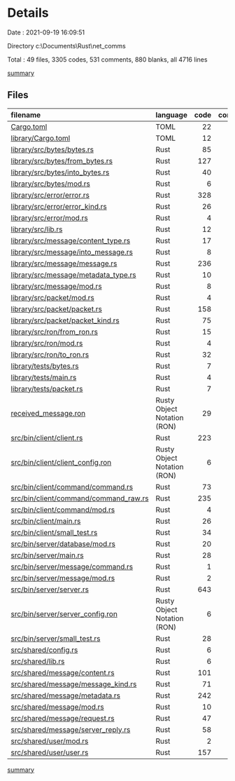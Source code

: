 # Details

Date : 2021-09-19 16:09:51

Directory c:\Documents\Rust\net_comms

Total : 49 files,  3305 codes, 531 comments, 880 blanks, all 4716 lines

[summary](results.md)

## Files
| filename | language | code | comment | blank | total |
| :--- | :--- | ---: | ---: | ---: | ---: |
| [Cargo.toml](/Cargo.toml) | TOML | 22 | 1 | 10 | 33 |
| [library/Cargo.toml](/library/Cargo.toml) | TOML | 12 | 1 | 2 | 15 |
| [library/src/bytes/bytes.rs](/library/src/bytes/bytes.rs) | Rust | 85 | 28 | 33 | 146 |
| [library/src/bytes/from_bytes.rs](/library/src/bytes/from_bytes.rs) | Rust | 127 | 16 | 42 | 185 |
| [library/src/bytes/into_bytes.rs](/library/src/bytes/into_bytes.rs) | Rust | 40 | 3 | 16 | 59 |
| [library/src/bytes/mod.rs](/library/src/bytes/mod.rs) | Rust | 6 | 0 | 1 | 7 |
| [library/src/error/error.rs](/library/src/error/error.rs) | Rust | 328 | 36 | 14 | 378 |
| [library/src/error/error_kind.rs](/library/src/error/error_kind.rs) | Rust | 26 | 20 | 11 | 57 |
| [library/src/error/mod.rs](/library/src/error/mod.rs) | Rust | 4 | 0 | 1 | 5 |
| [library/src/lib.rs](/library/src/lib.rs) | Rust | 12 | 16 | 6 | 34 |
| [library/src/message/content_type.rs](/library/src/message/content_type.rs) | Rust | 17 | 16 | 4 | 37 |
| [library/src/message/into_message.rs](/library/src/message/into_message.rs) | Rust | 8 | 2 | 2 | 12 |
| [library/src/message/message.rs](/library/src/message/message.rs) | Rust | 236 | 81 | 62 | 379 |
| [library/src/message/metadata_type.rs](/library/src/message/metadata_type.rs) | Rust | 10 | 10 | 4 | 24 |
| [library/src/message/mod.rs](/library/src/message/mod.rs) | Rust | 8 | 0 | 2 | 10 |
| [library/src/packet/mod.rs](/library/src/packet/mod.rs) | Rust | 4 | 1 | 1 | 6 |
| [library/src/packet/packet.rs](/library/src/packet/packet.rs) | Rust | 158 | 69 | 52 | 279 |
| [library/src/packet/packet_kind.rs](/library/src/packet/packet_kind.rs) | Rust | 75 | 12 | 26 | 113 |
| [library/src/ron/from_ron.rs](/library/src/ron/from_ron.rs) | Rust | 15 | 7 | 3 | 25 |
| [library/src/ron/mod.rs](/library/src/ron/mod.rs) | Rust | 4 | 0 | 1 | 5 |
| [library/src/ron/to_ron.rs](/library/src/ron/to_ron.rs) | Rust | 32 | 11 | 8 | 51 |
| [library/tests/bytes.rs](/library/tests/bytes.rs) | Rust | 7 | 0 | 2 | 9 |
| [library/tests/main.rs](/library/tests/main.rs) | Rust | 4 | 0 | 2 | 6 |
| [library/tests/packet.rs](/library/tests/packet.rs) | Rust | 7 | 0 | 3 | 10 |
| [received_message.ron](/received_message.ron) | Rusty Object Notation (RON) | 29 | 0 | 0 | 29 |
| [src/bin/client/client.rs](/src/bin/client/client.rs) | Rust | 223 | 3 | 45 | 271 |
| [src/bin/client/client_config.ron](/src/bin/client/client_config.ron) | Rusty Object Notation (RON) | 6 | 0 | 0 | 6 |
| [src/bin/client/command/command.rs](/src/bin/client/command/command.rs) | Rust | 73 | 18 | 31 | 122 |
| [src/bin/client/command/command_raw.rs](/src/bin/client/command/command_raw.rs) | Rust | 235 | 66 | 50 | 351 |
| [src/bin/client/command/mod.rs](/src/bin/client/command/mod.rs) | Rust | 4 | 0 | 1 | 5 |
| [src/bin/client/main.rs](/src/bin/client/main.rs) | Rust | 26 | 3 | 11 | 40 |
| [src/bin/client/small_test.rs](/src/bin/client/small_test.rs) | Rust | 34 | 1 | 14 | 49 |
| [src/bin/server/database/mod.rs](/src/bin/server/database/mod.rs) | Rust | 20 | 0 | 10 | 30 |
| [src/bin/server/main.rs](/src/bin/server/main.rs) | Rust | 28 | 4 | 14 | 46 |
| [src/bin/server/message/command.rs](/src/bin/server/message/command.rs) | Rust | 1 | 0 | 1 | 2 |
| [src/bin/server/message/mod.rs](/src/bin/server/message/mod.rs) | Rust | 2 | 0 | 1 | 3 |
| [src/bin/server/server.rs](/src/bin/server/server.rs) | Rust | 643 | 7 | 165 | 815 |
| [src/bin/server/server_config.ron](/src/bin/server/server_config.ron) | Rusty Object Notation (RON) | 6 | 0 | 0 | 6 |
| [src/bin/server/small_test.rs](/src/bin/server/small_test.rs) | Rust | 28 | 1 | 9 | 38 |
| [src/shared/config.rs](/src/shared/config.rs) | Rust | 6 | 8 | 2 | 16 |
| [src/shared/lib.rs](/src/shared/lib.rs) | Rust | 6 | 0 | 4 | 10 |
| [src/shared/message/content.rs](/src/shared/message/content.rs) | Rust | 101 | 0 | 33 | 134 |
| [src/shared/message/message_kind.rs](/src/shared/message/message_kind.rs) | Rust | 71 | 2 | 19 | 92 |
| [src/shared/message/metadata.rs](/src/shared/message/metadata.rs) | Rust | 242 | 62 | 74 | 378 |
| [src/shared/message/mod.rs](/src/shared/message/mod.rs) | Rust | 10 | 0 | 1 | 11 |
| [src/shared/message/request.rs](/src/shared/message/request.rs) | Rust | 47 | 10 | 22 | 79 |
| [src/shared/message/server_reply.rs](/src/shared/message/server_reply.rs) | Rust | 58 | 6 | 16 | 80 |
| [src/shared/user/mod.rs](/src/shared/user/mod.rs) | Rust | 2 | 0 | 1 | 3 |
| [src/shared/user/user.rs](/src/shared/user/user.rs) | Rust | 157 | 10 | 48 | 215 |

[summary](results.md)